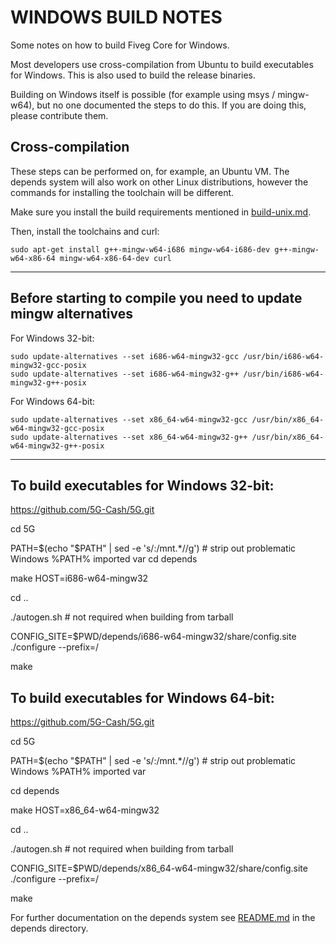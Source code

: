 WINDOWS BUILD NOTES
====================

Some notes on how to build Fiveg Core for Windows.

Most developers use cross-compilation from Ubuntu to build executables for
Windows. This is also used to build the release binaries.

Building on Windows itself is possible (for example using msys / mingw-w64),
but no one documented the steps to do this. If you are doing this, please contribute them.

Cross-compilation
-------------------

These steps can be performed on, for example, an Ubuntu VM. The depends system
will also work on other Linux distributions, however the commands for
installing the toolchain will be different.

Make sure you install the build requirements mentioned in
[build-unix.md](/doc/build-unix.md).

Then, install the toolchains and curl:

    sudo apt-get install g++-mingw-w64-i686 mingw-w64-i686-dev g++-mingw-w64-x86-64 mingw-w64-x86-64-dev curl

*******************
Before starting to compile you need to update mingw alternatives
-------------
For Windows 32-bit:

    sudo update-alternatives --set i686-w64-mingw32-gcc /usr/bin/i686-w64-mingw32-gcc-posix
    sudo update-alternatives --set i686-w64-mingw32-g++ /usr/bin/i686-w64-mingw32-g++-posix

For Windows 64-bit:

    sudo update-alternatives --set x86_64-w64-mingw32-gcc /usr/bin/x86_64-w64-mingw32-gcc-posix
    sudo update-alternatives --set x86_64-w64-mingw32-g++ /usr/bin/x86_64-w64-mingw32-g++-posix

********************
To build executables for Windows 32-bit:
------------------
https://github.com/5G-Cash/5G.git

cd 5G

PATH=$(echo "$PATH" | sed -e 's/:\/mnt.*//g') # strip out problematic Windows %PATH% imported var
cd depends

make HOST=i686-w64-mingw32

cd ..

./autogen.sh # not required when building from tarball

CONFIG_SITE=$PWD/depends/i686-w64-mingw32/share/config.site ./configure --prefix=/

make

To build executables for Windows 64-bit:
------------------
https://github.com/5G-Cash/5G.git

cd 5G

PATH=$(echo "$PATH" | sed -e 's/:\/mnt.*//g') # strip out problematic Windows %PATH% imported var

cd depends

make HOST=x86_64-w64-mingw32

cd ..

./autogen.sh # not required when building from tarball

CONFIG_SITE=$PWD/depends/x86_64-w64-mingw32/share/config.site ./configure --prefix=/

make

For further documentation on the depends system see [README.md](../depends/README.md) in the depends directory.

